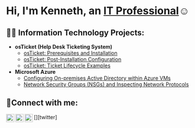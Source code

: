 <h1>Hi, I'm Kenneth, an <a href="https://www.linkedin.com/in/kenneth-words-597589141/">IT Professional</a>☺</h1>

<h2>👨‍💻 Information Technology Projects:</h2>

- <b>osTicket (Help Desk Ticketing System)</b>
  - [osTicket: Prerequisites and Installation](https://github.com/kpwords/osticket-prereqs)
  - [osTicket: Post-Installation Configuration](https://github.com/kpwords/post-install-config)
  - [osTicket: Ticket Lifecycle Examples](https://github.com/kpwords/ticket-lifecycle)
- <b>Microsoft Azure</b>
  - [Configuring On-premises Active Directory within Azure VMs](https://github.com/kpwords/configure-ad)
  - [Network Security Groups (NSGs) and Inspecting Network Protocols](https://github.com/kpwords/azure-network-protocols)

<h2>🤳Connect with me:</h2>

[<img align="left" alt="Kenneth | Twitter" width="22px" src="https://cdn.jsdelivr.net/npm/simple-icons@v3/icons/twitter.svg" />][twitter]
[<img align="left" alt="Kenneth | LinkedIn" width="22px" src="https://cdn.jsdelivr.net/npm/simple-icons@v3/icons/linkedin.svg" />][linkedin]
[<img align="left" alt="Kenneth | Instagram" width="22px" src="https://cdn.jsdelivr.net/npm/simple-icons@v3/icons/instagram.svg" />][instagram]


[instagram]: https://www.instagram.com/Kenneth
[linkedin]: [https://linkedin.com/in/Kenneth](https://www.linkedin.com/in/kenneth-words-597589141/)
